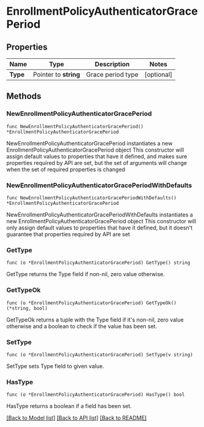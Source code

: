 # EnrollmentPolicyAuthenticatorGracePeriod

## Properties

Name | Type | Description | Notes
------------ | ------------- | ------------- | -------------
**Type** | Pointer to **string** | Grace period type | [optional] 

## Methods

### NewEnrollmentPolicyAuthenticatorGracePeriod

`func NewEnrollmentPolicyAuthenticatorGracePeriod() *EnrollmentPolicyAuthenticatorGracePeriod`

NewEnrollmentPolicyAuthenticatorGracePeriod instantiates a new EnrollmentPolicyAuthenticatorGracePeriod object
This constructor will assign default values to properties that have it defined,
and makes sure properties required by API are set, but the set of arguments
will change when the set of required properties is changed

### NewEnrollmentPolicyAuthenticatorGracePeriodWithDefaults

`func NewEnrollmentPolicyAuthenticatorGracePeriodWithDefaults() *EnrollmentPolicyAuthenticatorGracePeriod`

NewEnrollmentPolicyAuthenticatorGracePeriodWithDefaults instantiates a new EnrollmentPolicyAuthenticatorGracePeriod object
This constructor will only assign default values to properties that have it defined,
but it doesn't guarantee that properties required by API are set

### GetType

`func (o *EnrollmentPolicyAuthenticatorGracePeriod) GetType() string`

GetType returns the Type field if non-nil, zero value otherwise.

### GetTypeOk

`func (o *EnrollmentPolicyAuthenticatorGracePeriod) GetTypeOk() (*string, bool)`

GetTypeOk returns a tuple with the Type field if it's non-nil, zero value otherwise
and a boolean to check if the value has been set.

### SetType

`func (o *EnrollmentPolicyAuthenticatorGracePeriod) SetType(v string)`

SetType sets Type field to given value.

### HasType

`func (o *EnrollmentPolicyAuthenticatorGracePeriod) HasType() bool`

HasType returns a boolean if a field has been set.


[[Back to Model list]](../README.md#documentation-for-models) [[Back to API list]](../README.md#documentation-for-api-endpoints) [[Back to README]](../README.md)


